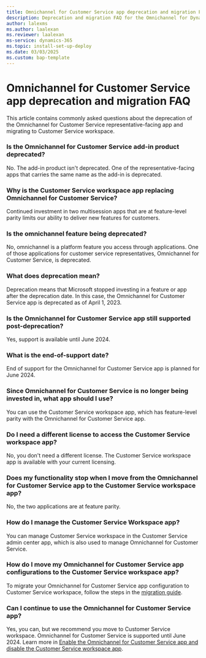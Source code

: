 ```yaml
---
title: Omnichannel for Customer Service app deprecation and migration FAQ
description: Deprecation and migration FAQ for the Omnichannel for Dynamics 365 Customer Service representative-facing app.
author: lalexms
ms.author: laalexan
ms.reviewer: laalexan
ms-service: dynamics-365
ms.topic: install-set-up-deploy
ms.date: 03/03/2025
ms.custom: bap-template
---
```


# Omnichannel for Customer Service app deprecation and migration FAQ

This article contains commonly asked questions about the deprecation of the Omnichannel for Customer Service representative-facing app and migrating to Customer Service workspace.

### Is the Omnichannel for Customer Service add-in product deprecated?

No. The add-in product isn't deprecated. One of the representative-facing apps that carries the same name as the add-in is deprecated.

### Why is the Customer Service workspace app replacing Omnichannel for Customer Service?

Continued investment in two multisession apps that are at feature-level parity limits our ability to deliver new features for customers.

### Is the omnichannel feature being deprecated?

No, omnichannel is a platform feature you access through applications. One of those applications for customer service representatives, Omnichannel for Customer Service, is deprecated.

### What does deprecation mean?

Deprecation means that Microsoft stopped investing in a feature or app after the deprecation date. In this case, the Omnichannel for Customer Service app is deprecated as of April 1, 2023.

### Is the Omnichannel for Customer Service app still supported post-deprecation?

Yes, support is available until June 2024.

### What is the end-of-support date?

End of support for the Omnichannel for Customer Service app is planned for June 2024.

### Since Omnichannel for Customer Service is no longer being invested in, what app should I use?

You can use the Customer Service workspace app, which has feature-level parity with the Omnichannel for Customer Service app.

### Do I need a different license to access the Customer Service workspace app?

No, you don't need a different license. The Customer Service workspace app is available with your current licensing.

### Does my functionality stop when I move from the Omnichannel for Customer Service app to the Customer Service workspace app?

No, the two applications are at feature parity.

### How do I manage the Customer Service Workspace app?

You can manage Customer Service workspace in the Customer Service admin center app, which is also used to manage Omnichannel for Customer Service.

### How do I move my Omnichannel for Customer Service app configurations to the Customer Service workspace app?

To migrate your Omnichannel for Customer Service app configuration to Customer Service workspace, follow the steps in the [migration guide](migrate-to-csw.md).

### Can I continue to use the Omnichannel for Customer Service app?

Yes, you can, but we recommend you move to Customer Service workspace. Omnichannel for Customer Service is supported until June 2024. Learn more in [Enable the Omnichannel for Customer Service app and disable the Customer Service workspace app](enable-oc-disable-csw.md).
